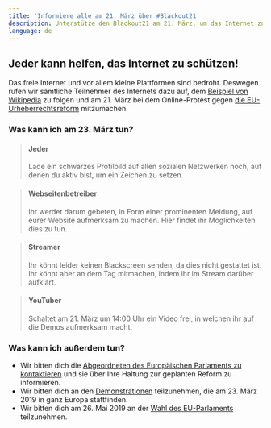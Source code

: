 ```yaml
---
title: 'Informiere alle am 21. März über #Blackout21'
description: Unterstütze den Blackout21 am 21. März, um das Internet zu schützen!
language: de
---
```


## Jeder kann helfen, das Internet zu schützen!

Das freie Internet und vor allem kleine Plattformen sind bedroht. Deswegen rufen wir
sämtliche Teilnehmer des Internets dazu auf, dem [Beispiel von Wikipedia][1] zu folgen
und am 21. März bei dem Online-Protest gegen [die EU-Urheberrechtsreform][2] mitzumachen.

### Was kann ich am 23. März tun?

> #### <span class="fa fa-users"></span> Jeder
> 
> Lade ein schwarzes Profilbild auf allen sozialen Netzwerken hoch,
> auf denen du aktiv bist, um ein Zeichen zu setzen. 

> #### <span class="fa fa-globe"></span> Webseitenbetreiber
> 
> Ihr werdet darum gebeten, in Form einer prominenten Meldung, auf eurer
> Website aufmerksam zu machen. Hier findet ihr Möglichkeiten dies zu tun.

> #### <span class="fa fa-video-camera"></span> Streamer
> 
> Ihr könnt leider keinen Blackscreen senden, da dies nicht gestattet ist.
> Ihr könnt aber an dem Tag mitmachen, indem ihr im Stream darüber aufklärt.

> #### <span class="fa fa-youtube-play"></span> YouTuber
> 
> Schaltet am 21. März um 14:00 Uhr ein Video frei, in welchen 
> ihr auf die Demos aufmerksam macht.

### Was kann ich außerdem tun?

* Wir bitten dich die [Abgeordneten des Europäischen Parlaments zu kontaktieren][3] und sie über Ihre Haltung zur geplanten Reform zu informieren.
* Wir bitten dich an den [Demonstrationen][4] teilzunehmen, die am 23. März 2019 in ganz Europa stattfinden.
* Wir bitten dich am 26. Mai 2019 an der [Wahl des EU-Parlaments][5] teilzunehmen.

[1]: https://de.wikipedia.org/wiki/Wikipedia:Meinungsbilder/Protest_gegen_EU-Urheberrechtsreform
[2]: https://saveyourinternet.eu/
[3]: https://saveyourinternet.eu/de/
[4]: https://savetheinternet.info/demos
[5]: https://pledge2019.eu
